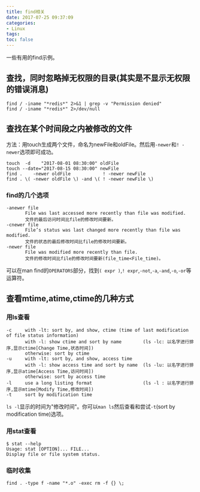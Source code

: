 ```yaml
---
title: find相关
date: 2017-07-25 09:37:09
categories:
- Linux
tags:
toc: false
---
```

一些有用的find示例。

<!-- more -->

## 查找，同时忽略掉无权限的目录(其实是不显示无权限的错误消息)
```
find / -iname "*redis*" 2>&1 | grep -v "Permission denied"
find / -iname "*redis*" 2>/dev/null
```

## 查找在某个时间段之内被修改的文件  
方法：用touch生成两个文件，命名为newFile和oldFile。然后用`-newer`和`! -newer`选项即可成功。  
```
touch  -d    "2017-08-01 08:30:00" oldFile
touch --date="2017-08-15 08:30:00" newFile
find .    -newer oldFile            ! -newer newFile
find . \( -newer oldFile \) -and \( ! -newer newFile \)
```

### find的几个选项  
```
-anewer file
       File was last accessed more recently than file was modified.
       文件的最后访问时间比file的修改时间要新。
-cnewer file
       File’s status was last changed more recently than file was modified.
       文件的状态的最后修改时间比file的修改时间要新。
-newer file
       File was modified more recently than file.
       文件的修改时间比file的修改时间要新(file_time<File_time)。
```
可以在man find的`OPERATORS`部分，找到`( expr )`,`! expr`,`-not`,`-a`,`-and`,`-o`,`-or`等运算符。  

## 查看mtime,atime,ctime的几种方式  

### 用ls查看  
```
-c     with -lt: sort by, and show, ctime (time of last modification of file status information)
       with -l: show ctime and sort by name        (ls -lc: 以名字进行排序,显示ctime[Change Time,状态时间])
       otherwise: sort by ctime
-u     with -lt: sort by, and show, access time
       with -l: show access time and sort by name  (ls -lu: 以名字进行排序,显示atime[Access Time,访问时间])
       otherwise: sort by access time
-l     use a long listing format                   (ls -l : 以名字进行排序,显示mtime[Modify Time,修改时间])
-t     sort by modification time
```
`ls -l`显示的时间为"修改时间"。你可以`man ls`然后查看和尝试`-t`(sort by modification time)选项。  

### 用stat查看
```
$ stat --help
Usage: stat [OPTION]... FILE...
Display file or file system status.
```

### 临时收集
`find . -type f -name "*.o" -exec rm -f {} \;`
